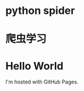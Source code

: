 # python spider
# 爬虫学习


<!DOCTYPE html>
<html>
<body>
<h1>Hello World</h1>
<p>I'm hosted with GitHub Pages.</p>
</body>
</html>
